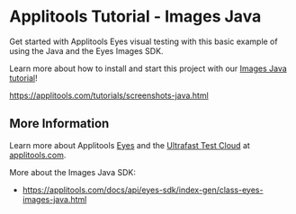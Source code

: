 # Applitools Tutorial - Images Java

Get started with Applitools Eyes visual testing with this basic example of using the Java and the Eyes Images SDK.

Learn more about how to install and start this project with our [Images Java tutorial](https://applitools.com/tutorials/screenshots-java.html)!

<https://applitools.com/tutorials/screenshots-java.html>

## More Information

Learn more about Applitools [Eyes](https://info.applitools.com/ucY77) and the [Ultrafast Test Cloud](https://info.applitools.com/ucY78) at [applitools.com](https://info.applitools.com/ucY76).

More about the Images Java SDK:
- https://applitools.com/docs/api/eyes-sdk/index-gen/class-eyes-images-java.html
 
 

